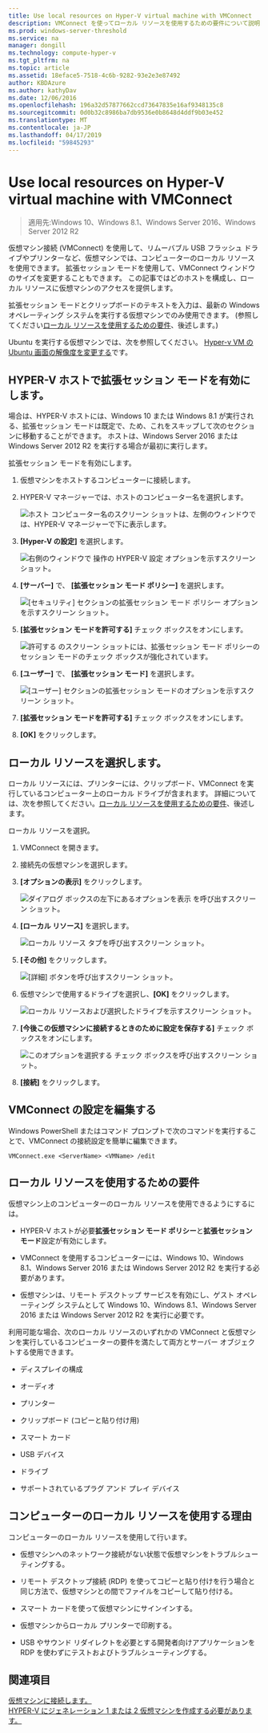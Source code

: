 ```yaml
---
title: Use local resources on Hyper-V virtual machine with VMConnect
description: VMConnect を使ってローカル リソースを使用するための要件について説明します
ms.prod: windows-server-threshold
ms.service: na
manager: dongill
ms.technology: compute-hyper-v
ms.tgt_pltfrm: na
ms.topic: article
ms.assetid: 18eface5-7518-4c6b-9282-93e2e3e87492
author: KBDAzure
ms.author: kathyDav
ms.date: 12/06/2016
ms.openlocfilehash: 196a32d57877662ccd73647835e16af9348135c8
ms.sourcegitcommit: 0d0b32c8986ba7db9536e0b8648d4ddf9b03e452
ms.translationtype: MT
ms.contentlocale: ja-JP
ms.lasthandoff: 04/17/2019
ms.locfileid: "59845293"
---
```

# <a name="use-local-resources-on-hyper-v-virtual-machine-with-vmconnect"></a>Use local resources on Hyper-V virtual machine with VMConnect

>適用先:Windows 10、Windows 8.1、Windows Server 2016、Windows Server 2012 R2

仮想マシン接続 (VMConnect) を使用して、リムーバブル USB フラッシュ ドライブやプリンターなど、仮想マシンでは、コンピューターのローカル リソースを使用できます。 拡張セッション モードを使用して、VMConnect ウィンドウのサイズを変更することもできます。 この記事ではどのホストを構成し、ローカル リソースに仮想マシンのアクセスを提供します。

拡張セッション モードとクリップボードのテキストを入力は、最新の Windows オペレーティング システムを実行する仮想マシンでのみ使用できます。 \(参照してください[ローカル リソースを使用するための要件](#BKMK_NEW)、後述します。\) 

Ubuntu を実行する仮想マシンでは、次を参照してください。 [Hyper-v VM の Ubuntu 画面の解像度を変更する](https://blogs.msdn.microsoft.com/virtual_pc_guy/2014/09/19/changing-ubuntu-screen-resolution-in-a-hyper-v-vm/)です。 
  
## <a name="BKMK_OVER"></a>HYPER-V ホストで拡張セッション モードを有効にします。  
場合は、HYPER-V ホストには、Windows 10 または Windows 8.1 が実行される、拡張セッション モードは既定で、ため、これをスキップして次のセクションに移動することができます。 ホストは、Windows Server 2016 または Windows Server 2012 R2 を実行する場合が最初に実行します。 
  
拡張セッション モードを有効にします。

1.  仮想マシンをホストするコンピューターに接続します。  
  
2.  HYPER-V マネージャーでは、ホストのコンピューター名を選択します。  
  
    ![ホスト コンピューター名のスクリーン ショットは、左側のウィンドウでは、HYPER-V マネージャーで下に表示します。](media/Hyper-V-HyperVManager-HostNameSelected.png)  
  
3.  **[Hyper-V の設定]** を選択します。  
  
    ![右側のウィンドウで 操作の HYPER-V 設定 オプションを示すスクリーン ショット。](media/HyperV-ActionsHyperVSettings.png)  
  
4.  **[サーバー]** で、 **[拡張セッション モード ポリシー]** を選択します。  
  
    ![[セキュリティ] セクションの拡張セッション モード ポリシー オプションを示すスクリーン ショット。](media/Hyper-V-Settings-ServerEnhancedSessionModePolicy.png)  
  
5.  **[拡張セッション モードを許可する]** チェック ボックスをオンにします。  
  
    ![許可する のスクリーン ショットには、拡張セッション モード ポリシーのセッション モードのチェック ボックスが強化されています。](media/Hyper-V-Settings-EnhancedSessionModePolicyCheckBox.png)  
  
6.  **[ユーザー]** で、 **[拡張セッション モード]** を選択します。  
  
    ![[ユーザー] セクションの拡張セッション モードのオプションを示すスクリーン ショット。 ](media/Hyper-V-Settings-UserEnhancedSessionMode.png)  
  
7.  **[拡張セッション モードを許可する]** チェック ボックスをオンにします。  
  
8.  **[OK]** をクリックします。  
  
## <a name="choose-a-local-resource"></a>ローカル リソースを選択します。

ローカル リソースには、プリンターには、クリップボード、VMConnect を実行しているコンピューター上のローカル ドライブが含まれます。 詳細については、次を参照してください。[ローカル リソースを使用するための要件](#BKMK_NEW)、後述します。  
  
ローカル リソースを選択。
  
1.  VMConnect を開きます。  
  
2.  接続先の仮想マシンを選択します。  
  
3.  **[オプションの表示]** をクリックします。  
  
    ![ダイアログ ボックスの左下にあるオプションを表示 を呼び出すスクリーン ショット。](media/HyperV-VMConnect-DisplayConfig.png)  
  
4.  **[ローカル リソース]** を選択します。  
  
    ![ローカル リソース タブを呼び出すスクリーン ショット。](media/HyperV-VMConnect-DisplayConfig-LocalResources.png)  
  
5.  **[その他]** をクリックします。  
  
    ![[詳細] ボタンを呼び出すスクリーン ショット。](media/HyperV-VMConnect-DisplayConfig-LocalResourcesMore.png)  
  
6.  仮想マシンで使用するドライブを選択し、**[OK]** をクリックします。  
  
    ![ローカル リソースおよび選択したドライブを示すスクリーン ショット。](media/HyperV-VMConnect-Settings-LocalResourcesDrives.png)  
  
7.  **[今後この仮想マシンに接続するときのために設定を保存する]** チェック ボックスをオンにします。  
  
    ![このオプションを選択する チェック ボックスを呼び出すスクリーン ショット。](media/HyperV-VMConnect-SaveSettings.png)  
  
8.  **[接続]** をクリックします。  
  
## <a name="edit-vmconnect-settings"></a>VMConnect の設定を編集する

Windows PowerShell またはコマンド プロンプトで次のコマンドを実行することで、VMConnect の接続設定を簡単に編集できます。  
  
`VMConnect.exe <ServerName> <VMName> /edit`  
  
## <a name="BKMK_NEW"></a>ローカル リソースを使用するための要件

仮想マシン上のコンピューターのローカル リソースを使用できるようにするには。  
  
-   HYPER-V ホストが必要**拡張セッション モード ポリシー**と**拡張セッション モード**設定が有効にします。  
  
-   VMConnect を使用するコンピューターには、Windows 10、Windows 8.1、Windows Server 2016 または Windows Server 2012 R2 を実行する必要があります。  
  
-   仮想マシンは、リモート デスクトップ サービスを有効にし、ゲスト オペレーティング システムとして Windows 10、Windows 8.1、Windows Server 2016 または Windows Server 2012 R2 を実行に必要です。  
  
利用可能な場合、次のローカル リソースのいずれかの VMConnect と仮想マシンを実行しているコンピューターの要件を満たして両方とサーバー オブジェクトする使用できます。  
  
-   ディスプレイの構成  
  
-   オーディオ
  
-   プリンター  
  
-   クリップボード (コピーと貼り付け用)  
  
-   スマート カード  
  
-   USB デバイス  
  
-   ドライブ  
  
-   サポートされているプラグ アンド プレイ デバイス  
  
## <a name="BKMK_APP"></a>コンピューターのローカル リソースを使用する理由
コンピューターのローカル リソースを使用して行います。  
  
-   仮想マシンへのネットワーク接続がない状態で仮想マシンをトラブルシューティングする。  
  
-   リモート デスクトップ接続 (RDP) を使ってコピーと貼り付けを行う場合と同じ方法で、仮想マシンとの間でファイルをコピーして貼り付ける。  
  
-   スマート カードを使って仮想マシンにサインインする。  
  
-   仮想マシンからローカル プリンターで印刷する。  
  
-   USB やサウンド リダイレクトを必要とする開発者向けアプリケーションを RDP を使わずにテストおよびトラブルシューティングする。  
  
## <a name="see-also"></a>関連項目  
[仮想マシンに接続します。](https://technet.microsoft.com/library/cc742407.aspx)  
[HYPER-V にジェネレーション 1 または 2 仮想マシンを作成する必要があります。](../plan/Should-I-create-a-generation-1-or-2-virtual-machine-in-Hyper-V.md)



